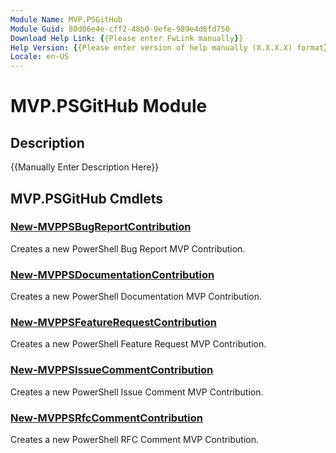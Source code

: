 ```yaml
---
Module Name: MVP.PSGitHub
Module Guid: 80d06e4e-cff2-48b0-9efe-989e4d6fd750
Download Help Link: {{Please enter FwLink manually}}
Help Version: {{Please enter version of help manually (X.X.X.X) format}}
Locale: en-US
---
```


# MVP.PSGitHub Module
## Description
{{Manually Enter Description Here}}

## MVP.PSGitHub Cmdlets
### [New-MVPPSBugReportContribution](New-MVPPSBugReportContribution.md)
Creates a new PowerShell Bug Report MVP Contribution.

### [New-MVPPSDocumentationContribution](New-MVPPSDocumentationContribution.md)
Creates a new PowerShell Documentation MVP Contribution.

### [New-MVPPSFeatureRequestContribution](New-MVPPSFeatureRequestContribution.md)
Creates a new PowerShell Feature Request MVP Contribution.

### [New-MVPPSIssueCommentContribution](New-MVPPSIssueCommentContribution.md)
Creates a new PowerShell Issue Comment MVP Contribution.

### [New-MVPPSRfcCommentContribution](New-MVPPSRfcCommentContribution.md)
Creates a new PowerShell RFC Comment MVP Contribution.

